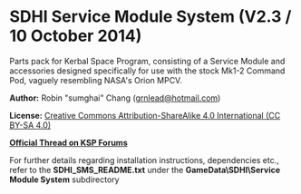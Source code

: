 # SDHI Service Module System (V2.3 / 10 October 2014)
Parts pack for Kerbal Space Program, consisting of a Service Module and accessories designed specifically for use with the stock Mk1-2 Command Pod, vaguely resembling NASA's Orion MPCV.

**Author:** Robin "sumghai" Chang (grnlead@hotmail.com)

**License:** [Creative Commons Attribution-ShareAlike 4.0 International (CC BY-SA 4.0)](http://www.creativecommons.org/licenses/by-sa/4.0/)

[**Official Thread on KSP Forums**](http://forum.kerbalspaceprogram.com/threads/52362-0-21-Sum-Dum-Heavy-Industries-Service-Module-System-%28V1-0%29)

For further details regarding installation instructions, dependencies etc., refer to the **SDHI\_SMS\_README.txt** under the **GameData\SDHI\Service Module System** subdirectory
